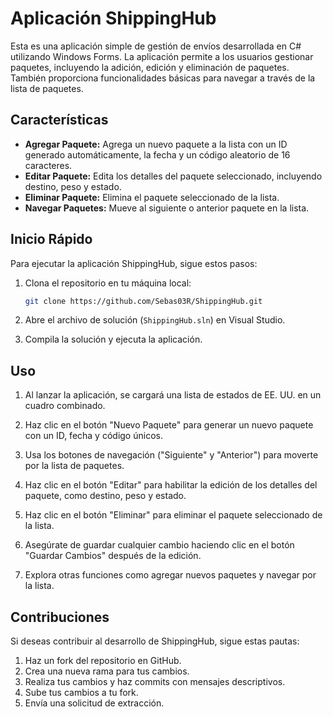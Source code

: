 # Aplicación ShippingHub

Esta es una aplicación simple de gestión de envíos desarrollada en C# utilizando Windows Forms. La aplicación permite a los usuarios gestionar paquetes, incluyendo la adición, edición y eliminación de paquetes. También proporciona funcionalidades básicas para navegar a través de la lista de paquetes.

## Características

- **Agregar Paquete:** Agrega un nuevo paquete a la lista con un ID generado automáticamente, la fecha y un código aleatorio de 16 caracteres.
- **Editar Paquete:** Edita los detalles del paquete seleccionado, incluyendo destino, peso y estado.
- **Eliminar Paquete:** Elimina el paquete seleccionado de la lista.
- **Navegar Paquetes:** Mueve al siguiente o anterior paquete en la lista.

## Inicio Rápido

Para ejecutar la aplicación ShippingHub, sigue estos pasos:

1. Clona el repositorio en tu máquina local:

   ```bash
   git clone https://github.com/Sebas03R/ShippingHub.git
   ```

2. Abre el archivo de solución (`ShippingHub.sln`) en Visual Studio.

3. Compila la solución y ejecuta la aplicación.

## Uso

1. Al lanzar la aplicación, se cargará una lista de estados de EE. UU. en un cuadro combinado.

2. Haz clic en el botón "Nuevo Paquete" para generar un nuevo paquete con un ID, fecha y código únicos.

3. Usa los botones de navegación ("Siguiente" y "Anterior") para moverte por la lista de paquetes.

4. Haz clic en el botón "Editar" para habilitar la edición de los detalles del paquete, como destino, peso y estado.

5. Haz clic en el botón "Eliminar" para eliminar el paquete seleccionado de la lista.

6. Asegúrate de guardar cualquier cambio haciendo clic en el botón "Guardar Cambios" después de la edición.

7. Explora otras funciones como agregar nuevos paquetes y navegar por la lista.

## Contribuciones

Si deseas contribuir al desarrollo de ShippingHub, sigue estas pautas:

1. Haz un fork del repositorio en GitHub.
2. Crea una nueva rama para tus cambios.
3. Realiza tus cambios y haz commits con mensajes descriptivos.
4. Sube tus cambios a tu fork.
5. Envía una solicitud de extracción.
